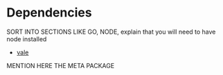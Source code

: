 # Dependencies

SORT INTO SECTIONS LIKE GO, NODE, explain that you will need to have node installed

- [vale](https://errata-ai.github.io/vale/ "Link to Vale linter")


MENTION HERE THE META PACKAGE